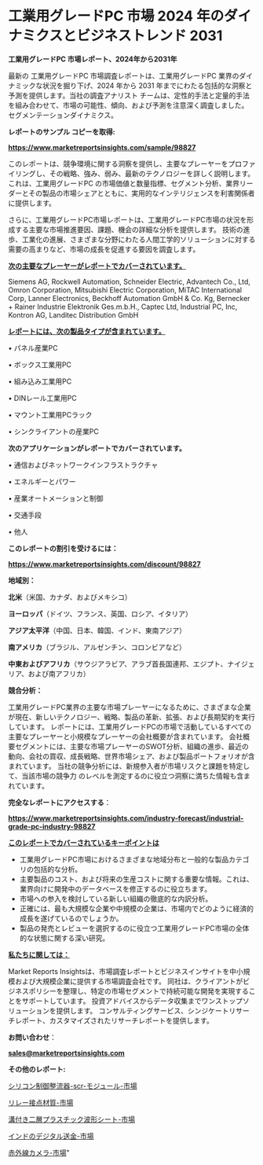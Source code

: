 # 工業用グレードPC 市場 2024 年のダイナミクスとビジネストレンド 2031

<strong>工業用グレードPC 市場レポート、2024年から2031年</strong>

最新の 工業用グレードPC 市場調査レポートは、工業用グレードPC 業界のダイナミックな状況を掘り下げ、2024 年から 2031 年までにわたる包括的な洞察と予測を提供します。当社の調査アナリスト チームは、定性的手法と定量的手法を組み合わせて、市場の可能性、傾向、および予測を注意深く調査しました。 セグメンテーションダイナミクス。



<strong>レポートのサンプル コピーを取得:</strong> <a href=https://www.marketreportsinsights.com/sample/98827>

<strong><u>https://www.marketreportsinsights.com/sample/98827</u></strong></a>

このレポートは、競争環境に関する洞察を提供し、主要なプレーヤーをプロファイリングし、その戦略、強み、弱み、最新のテクノロジーを詳しく説明します。 これは、工業用グレードPC の市場価値と数量指標、セグメント分析、業界リーダーとその製品の市場シェアとともに、実用的なインテリジェンスを利害関係者に提供します。

さらに、工業用グレードPC市場レポートは、工業用グレードPC市場の状況を形成する主要な市場推進要因、課題、機会の詳細な分析を提供します。 技術の進歩、工業化の進展、さまざまな分野にわたる人間工学的ソリューションに対する需要の高まりなど、市場の成長を促進する要因を調査します。



<strong><u>次の主要なプレーヤーがレポートでカバーされています。</u></strong>

Siemens AG, Rockwell Automation, Schneider Electric, Advantech Co., Ltd, Omron Corporation, Mitsubishi Electric Corporation, MiTAC International Corp, Lanner Electronics, Beckhoff Automation GmbH & Co. Kg, Bernecker + Rainer Industrie Elektronik Ges.m.b.H., Captec Ltd, Industrial PC, Inc, Kontron AG, Landitec Distribution GmbH



<strong><u><b>レポートには、次の製品タイプが含まれています。</b></u></strong>

• パネル産業PC

• ボックス工業用PC

• 組み込み工業用PC

• DINレール工業用PC

• マウント工業用PCラック

• シンクライアントの産業PC



<strong><b>次のアプリケーションがレポートでカバーされています。</b></strong>

• 通信およびネットワークインフラストラクチャ

• エネルギーとパワー

• 産業オートメーションと制御

• 交通手段

• 他人



<strong><b>このレポートの割引を受けるには：</b></strong><a href=https://www.marketreportsinsights.com/discount/98827>

<strong><u>https://www.marketreportsinsights.com/discount/98827</u></strong></a>



<strong>地域別：</strong>



<strong>北米</strong>（米国、カナダ、およびメキシコ）



<strong>ヨーロッパ</strong>（ドイツ、フランス、英国、ロシア、イタリア）



<strong>アジア太平洋</strong>（中国、日本、韓国、インド、東南アジア）



<strong>南アメリカ</strong>（ブラジル、アルゼンチン、コロンビアなど）



<strong>中東およびアフリカ</strong>（サウジアラビア、アラブ首長国連邦、エジプト、ナイジェリア、および南アフリカ）



<strong>競合分析：</strong>

工業用グレードPC業界の主要な市場プレーヤーになるために、さまざまな企業が現在、新しいテクノロジー、戦略、製品の革新、拡張、および長期契約を実行しています。 レポートには、工業用グレードPCの市場で活動しているすべての主要なプレーヤーと小規模なプレーヤーの会社概要が含まれています。 会社概要セグメントには、主要な市場プレーヤーのSWOT分析、組織の進歩、最近の動向、会社の買収、成長戦略、世界市場シェア、および製品ポートフォリオが含まれています。 当社の競争分析には、新規参入者が市場リスクと課題を特定して、当該市場の競争力 のレベルを測定するのに役立つ洞察に満ちた情報も含まれています。



<strong>完全なレポートにアクセスする</strong>：

<a href=https://www.marketreportsinsights.com/industry-forecast/industrial-grade-pc-industry-98827>

<strong><u>https://www.marketreportsinsights.com/industry-forecast/industrial-grade-pc-industry-98827</u></strong></a>



<strong><u><b>このレポートでカバーされているキーポイントは</b></u></strong>
<ul>
  <li>工業用グレードPC市場におけるさまざまな地域分布と一般的な製品カテゴリの包括的な分析。</li>
  <li>主要製品のコスト、および将来の生産コストに関する重要な情報。これは、業界向けに開発中のデータベースを修正するのに役立ちます。</li>
  <li>市場への参入を検討している新しい組織の徹底的な内訳分析。</li>
  <li>正確には、最も大規模な企業や中規模の企業は、市場内でどのように経済的成長を遂げているのでしょうか。</li>
  <li>製品の発売とレビューを選択するのに役立つ工業用グレードPC市場の全体的な状態に関する深い研究。</li>
</ul>


<strong><u><b>私たちに関しては：</b></u></strong>

Market Reports Insightsは、市場調査レポートとビジネスインサイトを中小規模および大規模企業に提供する市場調査会社です。 同社は、クライアントがビジネスポリシーを整理し、特定の市場セグメントで持続可能な開発を実現することをサポートしています。 投資アドバイスからデータ収集までワンストップソリューションを提供します。 コンサルティングサービス、シンジケートリサーチレポート、カスタマイズされたリサーチレポートを提供します。



<strong><b>お問い合わせ</b></strong>：

<a href=mailto:sales@marketreportsinsights.com>

<strong><u>sales@marketreportsinsights.com</u></strong></a>



<strong>その他のレポート:</strong>

<a href=https://www.linkedin.com/pulse/シリコン制御整流器-scr-モジュール-市場-2023-競争分析と事業成長-2030-pr-news-hub-uezyf/>シリコン制御整流器-scr-モジュール-市場</a>

<a href=https://www.linkedin.com/pulse/リレー接点材質-市場-2023-総合分析と事業成長戦略-2030-pr-news-hub-4m6sf/>リレー接点材質-市場</a>

<a href=https://www.linkedin.com/pulse/溝付き二層プラスチック波形シート-市場-2030-年までの需要に焦点を当てた-emayf/>溝付き二層プラスチック波形シート-市場</a>

<a href=https://www.linkedin.com/pulse/インドのデジタル送金-市場-2023-新興市場-将来の動向と市場需要-r30if/>インドのデジタル送金-市場</a>

<a href=https://www.linkedin.com/pulse/赤外線カメラ-市場-2023-推進要因と成長機会-2030-data-dive-discoveries-24-analysis-hj4gf/>赤外線カメラ-市場</a>"
